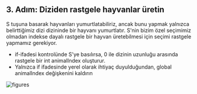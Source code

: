 ## 3. Adım: Diziden rastgele hayvanlar üretin

S tuşuna basarak hayvanları yumurtlatabiliriz, ancak bunu yapmak yalnızca belirttiğimiz dizi dizininde bir hayvanı yumurtlatır. S'nin bizim özel seçimimiz olmadan indekse dayalı rastgele bir hayvan üretebilmesi için seçimi rastgele yapmamız gerekiyor.

- if-ifadesi kontrolünde S'ye basılırsa, 0 ile dizinin uzunluğu arasında rastgele bir int animalIndex oluşturur.
- Yalnızca if ifadesinde yerel olarak ihtiyaç duyulduğundan, global animalIndex değişkenini kaldırın

![figures]()
